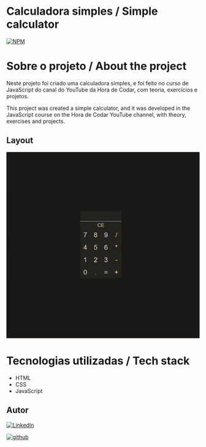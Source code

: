 # Calculadora simples / Simple calculator
[![NPM](https://img.shields.io/npm/l/react)](./LICENSE)

# Sobre o projeto / About the project

Neste projeto foi criado uma calculadora simples, e foi feito no curso de JavaScript do canal do YouTube da Hora de Codar, com teoria, exercícios e projetos.

This project was created a simple calculator, and it was developed in the JavaScript course on the Hora de Codar YouTube channel, with theory, exercises and projects.

## Layout
![screen1](./assets/simple_calculator_screenshot.png)

# Tecnologias utilizadas / Tech stack
- HTML
- CSS
- JavaScript

## Autor

[![LinkedIn](https://img.shields.io/badge/-Rafael%20Nascimento-000099?style=flat&logo=linkedin)](https://www.linkedin.com/in/rafaelvnascimento/)

[![github](https://img.shields.io/badge/-Rafael%20Nascimento-000000?style=flat&logo=github)](https://www.linkedin.com/in/rafaelvnascimento/)
